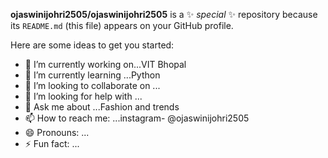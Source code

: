 
**ojaswinijohri2505/ojaswinijohri2505** is a ✨ _special_ ✨ repository because its `README.md` (this file) appears on your GitHub profile.

Here are some ideas to get you started:

- 🔭 I’m currently working on...VIT Bhopal
- 🌱 I’m currently learning ...Python
- 👯 I’m looking to collaborate on ...
- 🤔 I’m looking for help with ...
- 💬 Ask me about ...Fashion and trends
- 📫 How to reach me: ...instagram- @ojaswinijohri2505
- 😄 Pronouns: ...
- ⚡ Fun fact: ...
